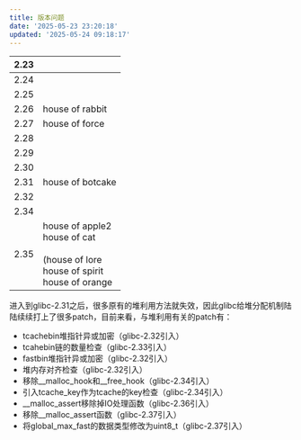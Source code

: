 ```yaml
---
title: 版本问题
date: '2025-05-23 23:20:18'
updated: '2025-05-24 09:18:17'
---
```

| 2.23 | |
| --- | --- |
| 2.24 | |
| 2.25 | |
| 2.26 | house of rabbit |
| 2.27 | house of force |
| 2.28 | |
| 2.29 |  |
| 2.30 | |
| 2.31 | house of botcake |
| 2.32 | |
| 2.34 | |
| 2.35 | house of apple2<br/>house of cat<br/><br/>(house of lore<br/>house of spirit<br/>house of orange<br/> |


进入到glibc-2.31之后，很多原有的堆利用方法就失效，因此glibc给堆分配机制陆陆续续打上了很多patch，目前来看，与堆利用有关的patch有：

+ tcachebin堆指针异或加密（glibc-2.32引入）
+ tcahebin链的数量检查（glibc-2.33引入）
+ fastbin堆指针异或加密（glibc-2.32引入）
+ 堆内存对齐检查（glibc-2.32引入）
+ 移除__malloc_hook和__free_hook（glibc-2.34引入）
+ 引入tcache_key作为tcache的key检查（glibc-2.34引入）
+ __malloc_assert移除掉IO处理函数（glibc-2.36引入）
+ 移除__malloc_assert函数（glibc-2.37引入）
+ 将global_max_fast的数据类型修改为uint8_t（glibc-2.37引入）

